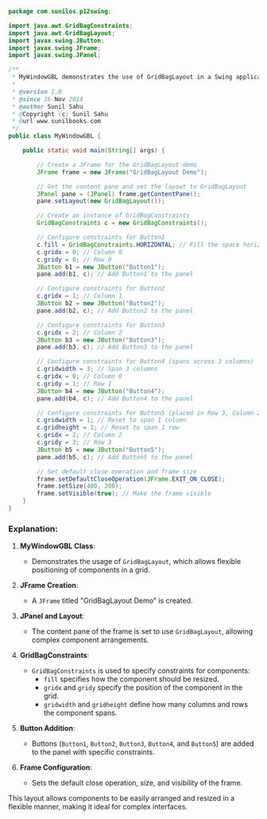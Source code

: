 ```java
package com.sunilos.p12swing;

import java.awt.GridBagConstraints;
import java.awt.GridBagLayout;
import javax.swing.JButton;
import javax.swing.JFrame;
import javax.swing.JPanel;

/**
 * MyWindowGBL demonstrates the use of GridBagLayout in a Swing application.
 * 
 * @version 1.0
 * @since 16 Nov 2014
 * @author Sunil Sahu
 * @Copyright (c) Sunil Sahu
 * @url www.sunilbooks.com
 */
public class MyWindowGBL {

    public static void main(String[] args) {

        // Create a JFrame for the GridBagLayout demo
        JFrame frame = new JFrame("GridBagLayout Demo");

        // Get the content pane and set the layout to GridBagLayout
        JPanel pane = (JPanel) frame.getContentPane();
        pane.setLayout(new GridBagLayout());

        // Create an instance of GridBagConstraints
        GridBagConstraints c = new GridBagConstraints();

        // Configure constraints for Button1
        c.fill = GridBagConstraints.HORIZONTAL; // Fill the space horizontally
        c.gridx = 0; // Column 0
        c.gridy = 0; // Row 0
        JButton b1 = new JButton("Button1");
        pane.add(b1, c); // Add Button1 to the panel

        // Configure constraints for Button2
        c.gridx = 1; // Column 1
        JButton b2 = new JButton("Button2");
        pane.add(b2, c); // Add Button2 to the panel

        // Configure constraints for Button3
        c.gridx = 2; // Column 2
        JButton b3 = new JButton("Button3");
        pane.add(b3, c); // Add Button3 to the panel

        // Configure constraints for Button4 (spans across 3 columns)
        c.gridwidth = 3; // Span 3 columns
        c.gridx = 0; // Column 0
        c.gridy = 1; // Row 1
        JButton b4 = new JButton("Button4");
        pane.add(b4, c); // Add Button4 to the panel

        // Configure constraints for Button5 (placed in Row 3, Column 2)
        c.gridwidth = 1; // Reset to span 1 column
        c.gridheight = 1; // Reset to span 1 row
        c.gridx = 2; // Column 2
        c.gridy = 3; // Row 3
        JButton b5 = new JButton("Button5");
        pane.add(b5, c); // Add Button5 to the panel

        // Set default close operation and frame size
        frame.setDefaultCloseOperation(JFrame.EXIT_ON_CLOSE);
        frame.setSize(400, 200);
        frame.setVisible(true); // Make the frame visible
    }
}
```

### Explanation:
1. **MyWindowGBL Class**:
   - Demonstrates the usage of `GridBagLayout`, which allows flexible positioning of components in a grid.

2. **JFrame Creation**:
   - A `JFrame` titled "GridBagLayout Demo" is created.

3. **JPanel and Layout**:
   - The content pane of the frame is set to use `GridBagLayout`, allowing complex component arrangements.

4. **GridBagConstraints**:
   - `GridBagConstraints` is used to specify constraints for components:
     - `fill` specifies how the component should be resized.
     - `gridx` and `gridy` specify the position of the component in the grid.
     - `gridwidth` and `gridheight` define how many columns and rows the component spans.

5. **Button Addition**:
   - Buttons (`Button1`, `Button2`, `Button3`, `Button4`, and `Button5`) are added to the panel with specific constraints.

6. **Frame Configuration**:
   - Sets the default close operation, size, and visibility of the frame.

This layout allows components to be easily arranged and resized in a flexible manner, making it ideal for complex interfaces.
